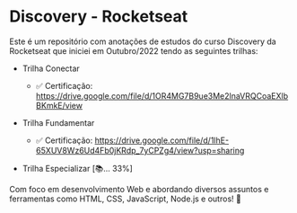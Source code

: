 # Discovery - Rocketseat

 Este é um repositório com anotações de estudos do curso Discovery da Rocketseat que iniciei em Outubro/2022 tendo as seguintes trilhas:
 
  * Trilha Conectar
    - ✅ Certificação: https://drive.google.com/file/d/1OR4MG7B9ue3Me2lnaVRQCoaEXlbBKmkE/view

  * Trilha Fundamentar
    - ✅ Certificação: https://drive.google.com/file/d/1lhE-65XUV8Wz6Ud4Fb0jKRdp_7yCPZg4/view?usp=sharing

  * Trilha Especializar [📚... 33%]
  
 Com foco em desenvolvimento Web e abordando diversos assuntos e ferramentas como HTML, CSS, JavaScript, Node.js e outros! 🚀
